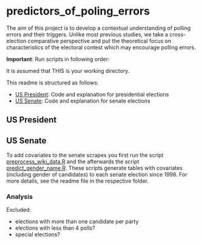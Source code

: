# predictors_of_poling_errors
The aim of this project is to develop a contextual understanding of polling errors and their triggers. Unlike most previous studies, we take a cross-election comparative perspective and put the theoretical focus on characteristics of the electoral contest which may encourage polling errors.

**Important**: Run scripts in following order:





It is assumed that THIS is your working directory.


This readme is structured as follows:

- [US President](https://github.com/SinaMaria412/predictors_of_polling_errors#us-president): Code and explanation for presidential elections
- [US Senate](https://github.com/SinaMaria412/predictors_of_polling_errors#us-senate): Code and explanation for senate elections

## US President



## US Senate




To add covariates to the senate scrapes you first run the script [preprocess_wiki_data.R](https://github.com/SinaMaria412/predictors_of_polling_errors/blob/master/us_senate/covariates/preprocess_wiki_data.R) and the afterwards the script [predict_gender_name.R](https://github.com/SinaMaria412/predictors_of_polling_errors/blob/master/us_senate/covariates/predict_gender_name.R). These scripts generate tables with covariates (including gender of candidates) to each senate election since 1998. For more details, see the readme file in the respective folder.


### Analysis

Excluded: 

- elections with more than one candidate per party
- elections with less than 4 polls?
- special elections?
